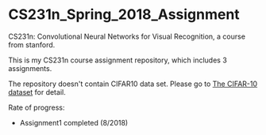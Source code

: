 # CS231n_Spring_2018_Assignment

CS231n: Convolutional Neural Networks for Visual Recognition,  a course from stanford.

This is my CS231n course assignment repository, which includes 3 assignments.

The repository doesn't contain CIFAR10 data set. Please go to [The CIFAR-10 dataset](http://www.cs.toronto.edu/~kriz/cifar.html) for detail.

Rate of progress: 
- Assignment1 completed (8/2018)
